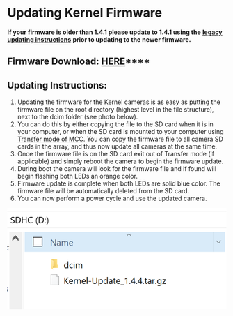 # Updating Kernel Firmware

**If your firmware is older than 1.4.1 please update to 1.4.1 using the** [**legacy updating instructions**](legacy-kernel-firmware-update-procedure.md) **prior to updating to the newer firmware.**

## **Firmware Download:** [**HERE**](kernel-firmware.md)\*\*\*\*

## Updating Instructions:

1. Updating the firmware for the Kernel cameras is as easy as putting the firmware file on the root directory \(highest level in the file structure\), next to the dcim folder \(see photo below\).  
2. You can do this by either copying the file to the SD card when it is in your computer, or when the SD card is mounted to your computer using [Transfer mode of MCC](../mcc/transferring-media.md). You can copy the firmware file to all camera SD cards in the array, and thus now update all cameras at the same time.
3. Once the firmware file is on the SD card exit out of Transfer mode \(if applicable\) and simply reboot the camera to begin the firmware update.
4. During boot the camera will look for the firmware file and if found will begin flashing both LEDs an orange color.
5. Firmware update is complete when both LEDs are solid blue color. The firmware file will be automatically deleted from the SD card.
6. You can now perform a power cycle and use the updated camera.

![Copy Firmware File to SD Card&apos;s Main/Root Directory](../../../.gitbook/assets/kernel_firmware_sd_update.PNG)

